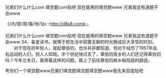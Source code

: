 兄弟们什么什么com
填空题com贴吧
现在能用的填空题www
兄弟我这有道题不会www


《/内/部/观/看/地/址👉http://d8s8.com》--

兄弟们什么什么com
填空题com贴吧
现在能用的填空题www
兄弟我这有道题不会www
	34、喜爱读书，就等于把生活中寂寞无聊的时光换成巨大享受的时刻。
　　对于现在的年轻人，提起章伯钧，也许并非都知道，但对于经历了1957年反右运动的人们，则人人知晓。半个世纪快过去了，章伯钧家乡的人们还记得章伯钧吗？今年立冬日，我带着这样的问题，踏上了前往章伯钧故乡枞阳县的路途。





考你们一个填空题www兄弟们填空题填空题填空题www我先来百度贴吧
